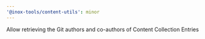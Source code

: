 ```yaml
---
'@inox-tools/content-utils': minor
---
```


Allow retrieving the Git authors and co-authors of Content Collection Entries
